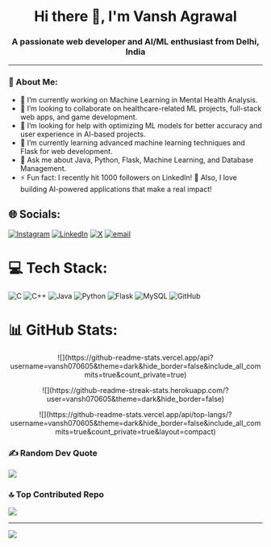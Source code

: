 <div align="center">
<h1 align="center">Hi there 👋, I'm Vansh Agrawal</h1>
<h3 align="center">A passionate web developer and AI/ML enthusiast from Delhi, India</h3>
</div>

---

### 💫 About Me:
- 🔭 I’m currently working on Machine Learning in Mental Health Analysis.<br>  
- 👯 I’m looking to collaborate on healthcare-related ML projects, full-stack web apps, and game development.<br>  
- 🤝 I’m looking for help with optimizing ML models for better accuracy and user experience in AI-based projects.<br>  
- 🌱 I’m currently learning advanced machine learning techniques and Flask for web development.<br>  
- 💬 Ask me about Java, Python, Flask, Machine Learning, and Database Management.<br>  
- ⚡ Fun fact: I recently hit 1000 followers on LinkedIn! 🎉 Also, I love building AI-powered applications that make a real impact!  

## 🌐 Socials:
[![Instagram](https://img.shields.io/badge/Instagram-%23E4405F.svg?logo=Instagram&logoColor=white)](https://instagram.com/thevanshagrawal)  [![LinkedIn](https://img.shields.io/badge/LinkedIn-%230077B5.svg?logo=linkedin&logoColor=white)](https://linkedin.com/in/vansh-agrawal-7bb34b2a4)  [![X](https://img.shields.io/badge/X-black.svg?logo=X&logoColor=white)](https://x.com/vansh070605)  [![email](https://img.shields.io/badge/Email-D14836?logo=gmail&logoColor=white)](mailto:vansh070605@gmail.com)  

# 💻 Tech Stack:
![C](https://img.shields.io/badge/c-%2300599C.svg?style=for-the-badge&logo=c&logoColor=white)  ![C++](https://img.shields.io/badge/c++-%2300599C.svg?style=for-the-badge&logo=c%2B%2B&logoColor=white)  ![Java](https://img.shields.io/badge/java-%23ED8B00.svg?style=for-the-badge&logo=openjdk&logoColor=white)  ![Python](https://img.shields.io/badge/python-3670A0?style=for-the-badge&logo=python&logoColor=ffdd54)  ![Flask](https://img.shields.io/badge/flask-%23000.svg?style=for-the-badge&logo=flask&logoColor=white)  ![MySQL](https://img.shields.io/badge/mysql-4479A1.svg?style=for-the-badge&logo=mysql&logoColor=white)  ![GitHub](https://img.shields.io/badge/github-%23121011.svg?style=for-the-badge&logo=github&logoColor=white)

# 📊 GitHub Stats:
<p align="center">
![](https://github-readme-stats.vercel.app/api?username=vansh070605&theme=dark&hide_border=false&include_all_commits=true&count_private=true)<br/>  
</p>
<p align="center">
![](https://github-readme-streak-stats.herokuapp.com/?user=vansh070605&theme=dark&hide_border=false)<br/>  
</p>
<p align="center">
![](https://github-readme-stats.vercel.app/api/top-langs/?username=vansh070605&theme=dark&hide_border=false&include_all_commits=true&count_private=true&layout=compact)  
</p>

### ✍️ Random Dev Quote
![](https://quotes-github-readme.vercel.app/api?type=horizontal&theme=radical)  

### 🔝 Top Contributed Repo
![](https://github-contributor-stats.vercel.app/api?username=vansh070605&limit=5&theme=dark&combine_all_yearly_contributions=true)  

---
[![](https://visitcount.itsvg.in/api?id=vansh070605&icon=1&color=0)](https://visitcount.itsvg.in)  


